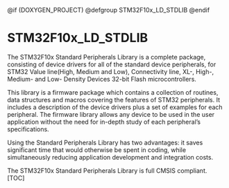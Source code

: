 
@if (DOXYGEN_PROJECT)
@defgroup STM32F10x_LD_STDLIB
@endif

# STM32F10x_LD_STDLIB 
The STM32F10x Standard Peripherals Library is a complete package, consisting of device drivers for all of the standard device peripherals, for STM32 Value line(High, Medium and Low), Connectivity line, XL-, High-, Medium- and Low- Density Devices 32-bit Flash microcontrollers.

This library is a firmware package which contains a collection of routines, data structures and macros covering the features of STM32 peripherals. It includes a description of the device drivers plus a set of examples for each peripheral. The firmware library allows any device to be used in the user application without the need for in-depth study of each peripheral’s specifications.

Using the Standard Peripherals Library has two advantages: it saves significant time that would otherwise be spent in coding, while simultaneously reducing application development and integration costs.

The STM32F10x Standard Peripherals Library is full CMSIS compliant.
[TOC] 


